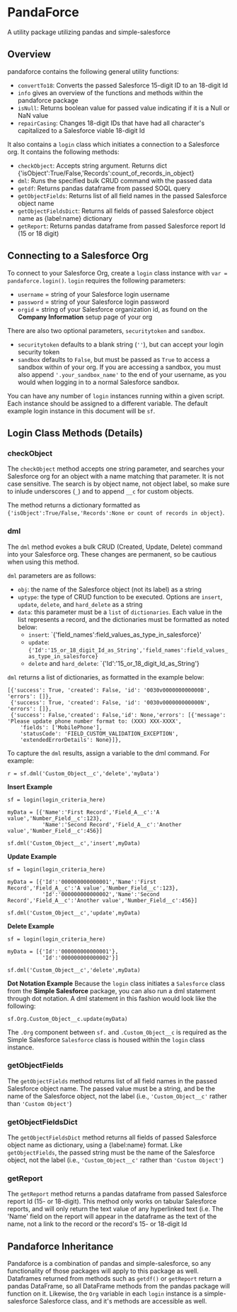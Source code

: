 # PandaForce
A utility package utilizing pandas and simple-salesforce

## Overview
pandaforce contains the following general utility functions:
  - `convertTo18`:	Converts the passed Salesforce 15-digit ID to an 18-digit Id
  - `info` gives an overview of the functions and methods within the pandaforce package
  - `isNull`:		Returns boolean value for passed value indicating if it is a Null or NaN value
  - `repairCasing`:	Changes 18-digit IDs that have had all character's capitalized to a Salesforce viable 18-digit Id

It also contains a `login` class which initiates a connection to a Salesforce org. It contains the following methods:
  - `checkObject`: Accepts string argument. Returns dict {'isObject':True/False,'Records':count_of_records_in_object}
  - `dml`: Runs the specified bulk CRUD command with the passed data
  - `getdf`: Returns pandas dataframe from passed SOQL query
  - `getObjectFields`: Returns list of all field names in the passed Salesforce object name
  - `getObjectFieldsDict`: Returns all fields of passed Salesforce object name as {label:name} dictionary
  - `getReport`: Returns pandas dataframe from passed Salesforce report Id (15 or 18 digit)

## Connecting to a Salesforce Org
To connect to your Salesforce Org, create a `login` class instance with `var = pandaforce.login()`. `login` requires the following parameters:
  - `username` = string of your Salesforce login username
  - `password` = string of your Salesforce login password
  - `orgid` = string of your Salesforce organization id, as found on the **Company Information** setup page of your org

There are also two optional parameters, `securitytoken` and `sandbox`.
  - `securitytoken` defaults to a blank string (`''`), but can accept your login security token
  - `sandbox` defaults to `False`, but must be passed as `True` to access a sandbox within of your org. If you are accessing a sandbox, you must also append `'.your_sandbox_name'` to the end of your username, as you would when logging in to a normal Salesforce sandbox.
  
You can have any number of `login` instances running within a given script. Each instance should be assigned to a different variable. The default example login instance in this document will be `sf`.

## Login Class Methods (Details)

### checkObject
The `checkObject` method accepts one string parameter, and searches your Salesforce org for an object with a name matching that parameter. It is not case sensitive. The search is by object name, not object label, so make sure to inlude underscores (`_`) and to append `__c` for custom objects.

The method returns a dictionary formatted as `{'isObject':True/False,'Records':None or count of records in object}`.

### dml
The `dml` method evokes a bulk CRUD (Created, Update, Delete) command into your Salesforce org. These changes are permanent, so be cautious when using this method.

`dml` parameters are as follows:
  - `obj`: the name of the Salesforce object (not its label) as a string
  - `uptype`: the type of CRUD function to be executed. Options are `insert`, `update`, `delete`, and `hard_delete` as a string
  - `data`: this parameter must be a `list` of `dictionaries`. Each value in the list represents a record, and the dictionaries must be formatted as noted below:
    - `insert`: `{'field_names':field_values_as_type_in_salesforce}'
    - `update`: `{'Id':'15_or_18_digit_Id_as_String','field_names':field_values_as_type_in_salesforce}`
    - `delete` and `hard_delete`: `{'Id':'15_or_18_digit_Id_as_String'}

`dml` returns a list of dictionaries, as formatted in the example below:
```
[{'success': True, 'created': False, 'id': '0030v000000000000B', 'errors': []},
 {'success': True, 'created': False, 'id': '0030v000000000000N', 'errors': []},
 {'success': False,'created': False,'id': None,'errors': [{'message': 'Please update phone number format to: (XXX) XXX-XXXX',
    'fields': ['MobilePhone'],
    'statusCode': 'FIELD_CUSTOM_VALIDATION_EXCEPTION',
    'extendedErrorDetails': None}]},
```
To capture the `dml` results, assign a variable to the dml command. For example:

```r = sf.dml('Custom_Object__c','delete','myData')```

**Insert Example**
```
sf = login(login_criteria_here)

myData = [{'Name':'First Record','Field_A__c':'A value','Number_Field__c':123},
           'Name':'Second Record','Field_A__c':'Another value','Number_Field__c':456}]
           
sf.dml('Custom_Object__c','insert',myData)
```

**Update Example**

```
sf = login(login_criteria_here)

myData = [{'Id':'000000000000001','Name':'First Record','Field_A__c':'A value','Number_Field__c':123},
           'Id':'000000000000002','Name':'Second Record','Field_A__c':'Another value','Number_Field__c':456}]
           
sf.dml('Custom_Object__c','update',myData)
```

**Delete Example**
```
sf = login(login_criteria_here)

myData = [{'Id':'000000000000001'},
           'Id':'000000000000002'}]
           
sf.dml('Custom_Object__c','delete',myData)
```

**Dot Notation Example**
Because the `login` class initiates a `Salesforce` class from the **Simple Salesforce** package, you can also run a dml statement through dot notation. A dml statement in this fashion would look like the following:

```sf.Org.Custom_Object__c.update(myData)```

The `.Org` component between `sf.` and `.Custom_Object__c` is required as the Simple Salesforce `Salesforce` class is housed within the `login` class instance.

### getObjectFields
The `getObjectFields` method returns list of all field names in the passed Salesforce object name. The passed value must be a string, and be the name of the Salesforce object, not the label (i.e., `'Custom_Object__c'` rather than `'Custom Object'`)

### getObjectFieldsDict
The `getObjectFieldsDict` method returns all fields of passed Salesforce object name as dictionary, using a {label:name} format. Like `getObjectFields`, the passed string must be the name of the Salesforce object, not the label (i.e., `'Custom_Object__c'` rather than `'Custom Object'`)

### getReport
The `getReport` method returns a pandas dataframe from passed Salesforce report Id (15- or 18-digit). This method only works on tabular Salesforce reports, and will only return the text value of any hyperlinked text (i.e. The 'Name' field on the report will appear in the dataframe as the text of the name, not a link to the record or the record's 15- or 18-digit Id

## Pandaforce Inheritance
Pandaforce is a combination of pandas and simple-salesforce, so any functionality of those packages will apply to this package as well. Dataframes returned from methods such as `getdf()` or `getReport` return a pandas DataFrame, so all DataFrame methods from the pandas package will function on it. Likewise, the `Org` variable in each `login` instance is a simple-salesforce Salesforce class, and it's methods are accessible as well.
